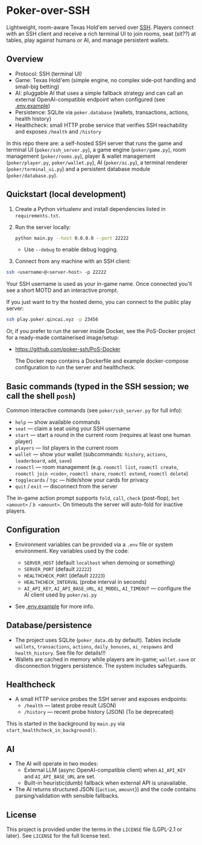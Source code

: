 # Poker-over-SSH

Lightweight, room-aware Texas Hold'em served over [SSH](https://en.wikipedia.org/wiki/Secure_Shell). Players connect with an SSH client and receive a rich terminal UI to join rooms, seat (sit??) at tables, play against humans or AI, and manage persistent wallets.

## Overview

- Protocol: SSH (terminal UI)
- Game: Texas Hold'em (simple engine, no complex side-pot handling and small-big betting)
- AI: pluggable AI that uses a simple fallback strategy and can call an external OpenAI-compatible endpoint when configured (see [.env.example](.env.example))
- Persistence: SQLite via `poker.database` (wallets, transactions, actions, health history)
- Healthcheck: small HTTP probe service that verifies SSH reachability and exposes `/health` and `/history`

In this repo there are: a self-hosted SSH server that runs the game and terminal UI (`poker/ssh_server.py`), a game engine (`poker/game.py`), room management (`poker/rooms.py`), player & wallet management (`poker/player.py`, `poker/wallet.py`), AI (`poker/ai.py`), a terminal renderer (`poker/terminal_ui.py`) and a persistent database module (`poker/database.py`).

## Quickstart (local development)

1. Create a Python virtualenv and install dependencies listed in `requirements.txt`.

2. Run the server locally:

    ```bash
    python main.py --host 0.0.0.0 --port 22222
    ```

    - Use `--debug` to enable debug logging.

3. Connect from any machine with an SSH client:

  ```bash
  ssh <username>@<server-host> -p 22222
  ```

  Your SSH username is used as your in-game name. Once connected you'll see a short MOTD and an interactive prompt.

  If you just want to try the hosted demo, you can connect to the public play server:

  ```bash
  ssh play.poker.qincai.xyz -p 23456
  ```

  Or, if you prefer to run the server inside Docker, see the PoS-Docker project for a ready-made containerised image/setup:

- <https://github.com/poker-ssh/PoS-Docker>

  The Docker repo contains a Dockerfile and example docker-compose configuration to run the server and healthcheck.

## Basic commands (typed in the SSH session; we call the shell `posh`)

Common interactive commands (see `poker/ssh_server.py` for full info):

- `help` — show available commands
- `seat` — claim a seat using your SSH username
- `start` — start a round in the current room (requires at least one human player)
- `players` — list players in the current room
- `wallet` — show your wallet (subcommands: `history`, `actions`, `leaderboard`, `add`, `save`)
- `roomctl` — room management (e.g. `roomctl list`, `roomctl create`, `roomctl join <code>`, `roomctl share`, `roomctl extend`, `roomctl delete`)
- `togglecards` / `tgc` — hide/show your cards for privacy
- `quit` / `exit` — disconnect from the server

The in-game action prompt supports `fold`, `call`, `check` (post-flop), `bet <amount>` / `b <amount>`. On timeouts the server will auto-fold for inactive players.

## Configuration

- Environment variables can be provided via a `.env` file or system environment. Key variables used by the code:
  - `SERVER_HOST` (default `localhost` when demoing or something)
  - `SERVER_PORT` (default `22222`)
  - `HEALTHCHECK_PORT` (default `22223`)
  - `HEALTHCHECK_INTERVAL` (probe interval in seconds)
  - `AI_API_KEY`, `AI_API_BASE_URL`, `AI_MODEL`, `AI_TIMEOUT` — configure the AI client used by `poker/ai.py`

- See [.env.example](.env.example) for more info.

## Database/persistence

- The project uses SQLite (`poker_data.db` by default). Tables include `wallets`, `transactions`, `actions`, `daily_bonuses`, `ai_respawns` and `health_history`. See file for details!!!
- Wallets are cached in memory while players are in-game; `wallet.save` or disconnection triggers persistence. The system includes safeguards.

## Healthcheck

- A small HTTP service probes the SSH server and exposes endpoints:
  - `/health` — latest probe result (JSON)
  - `/history` — recent probe history (JSON) (To be deprecated)

This is started in the background by `main.py` via `start_healthcheck_in_background()`.

## AI

- The AI will operate in two modes:
  - External LLM (async OpenAI-compatible client) when `AI_API_KEY` and `AI_API_BASE_URL` are set.
  - Built-in heuristic(dumb) fallback when external API is unavailable.
- The AI returns structured JSON ({`action`, `amount`}) and the code contains parsing/validation with sensible fallbacks.

## License

This project is provided under the terms in the `LICENSE` file (LGPL-2.1 or later). See `LICENSE` for the full license text.
